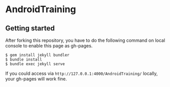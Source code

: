 # AndroidTraining
## Getting started
After forking this repository, you have to do the following command on local console to enable this page as gh-pages.
```
$ gem install jekyll bundler
$ bundle install
$ bundle exec jekyll serve
```
If you could access via `http://127.0.0.1:4000/AndroidTraining/` locally, your gh-pages will work fine.

